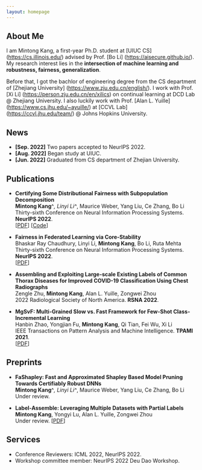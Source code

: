 ```yaml
---
layout: homepage
---
```


## About Me

I am Mintong Kang, a first-year Ph.D. student at [UIUC CS] (https://cs.illinois.edu/) advised by Prof. [Bo Li] (https://aisecure.github.io/).
My research interest lies in the **intersection of machine learning and robustness, fairness, generalization**.

Before that, I got the bachlor of engineering degree from the CS department of [Zhejiang University] (https://www.zju.edu.cn/english/). 
I work with Prof. [Xi Li] (https://person.zju.edu.cn/en/xilics) on continual learning at DCD Lab @ Zhejiang University. I also luckily work with Prof. [Alan L. Yuille] (https://www.cs.jhu.edu/~ayuille/) at [CCVL Lab] (https://ccvl.jhu.edu/team/) @ Johns Hopkins University.

<!-- ## Research Interests

- **Computer Vision:** image recognition, image generation, video captioning
- **Machine Learning:** meta-learning, incremental learning, transfer learning -->

## News

- **[Sep. 2022]** Two papers accepted to NeurIPS 2022.
- **[Aug. 2022]** Began study at UIUC.
- **[Jun. 2022]** Graduated from CS department of Zhejian University.

## Publications

- **Certifying Some Distributional Fairness with Subpopulation Decomposition**
  <br>
  **Mintong Kang**^*, Linyi Li^*, Maurice Weber, Yang Liu, Ce Zhang, Bo Li
  <br>
  Thirty-sixth Conference on Neural Information Processing Systems. **NeurIPS 2022**.
  <br>
  [[PDF](https://arxiv.org/abs/2205.15494)] [[Code](https://github.com/AI-secure/Certified-Fairness)] 
<!--   <strong><i style="color:#e74d3c">Oral Presentation</i></strong> -->

- **Fairness in Federated Learning via Core-Stability**
  <br>
  Bhaskar Ray Chaudhury, Linyi Li, **Mintong Kang**, Bo Li, Ruta Mehta
  <br>
  Thirty-sixth Conference on Neural Information Processing Systems. **NeurIPS 2022**.
  <br>
  [[PDF](https://www.bhaskar-ray-chaudhury.com/_files/ugd/76b3bf_2eb786736f76442baf822c07a14aa0d0.pdf)] 

- **Assembling and Exploiting Large-scale Existing Labels of Common Thorax Diseases for Improved COVID-19 Classification Using Chest Radiographs**
  <br>
  Zengle Zhu, **Mintong Kang**, Alan L. Yuille, Zongwei Zhou
  <br>
  2022 Radiological Society of North America. **RSNA 2022**.
  
- **MgSvF: Multi-Grained Slow vs. Fast Framework for Few-Shot Class-Incremental Learning**
  <br>
  Hanbin Zhao, Yongjian Fu, **Mintong Kang**, Qi Tian, Fei Wu, Xi Li
  <br>
  IEEE Transactions on Pattern Analysis and Machine Intelligence. **TPAMI 2021**.
  <br>
  [[PDF](https://arxiv.org/abs/2006.15524)] 
  
## Preprints

- **FaShapley: Fast and Approximated Shapley Based Model Pruning Towards Certifiably Robust DNNs**
  <br>
  **Mintong Kang**^*, Linyi Li^*, Maurice Weber, Yang Liu, Ce Zhang, Bo Li
  <br>
  Under review.
  
- **Label-Assemble: Leveraging Multiple Datasets with Partial Labels**
  <br>
  **Mintong Kang**, Yongyi Lu, Alan L. Yuille, Zongwei Zhou
  <br>
  Under review.
  [[PDF](https://arxiv.org/abs/2109.12265)] 
  

## Services

- Conference Reviewers: ICML 2022, NeurIPS 2022.
- Workshop committee member: NeurIPS 2022 Deu Dao Workshop.
